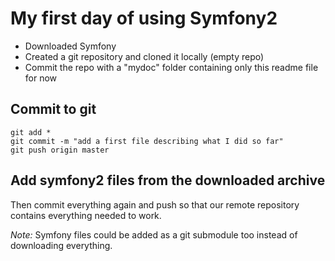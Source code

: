 # My first day of using Symfony2

- Downloaded Symfony
- Created a git repository and cloned it locally (empty repo)
- Commit the repo with a "mydoc" folder containing only this readme file for now

## Commit to git

	git add *
	git commit -m "add a first file describing what I did so far"
	git push origin master

## Add symfony2 files from the downloaded archive

Then commit everything again and push so that our remote repository contains everything needed to work.


_Note:_ Symfony files could be added as a git submodule too instead of downloading everything.
